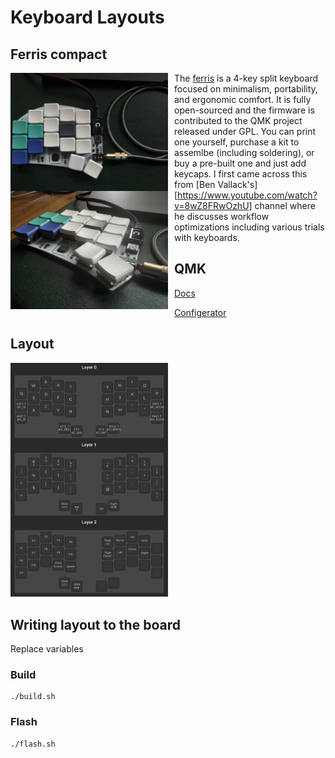 # Keyboard Layouts

## Ferris compact

<img src="images/ferris_compact_00.jpg"
     alt="ferris compact"
     style="float: left; margin-right: 10px; width: 50%" /><img src="images/ferris_compact_01.jpg"
     alt="ferris compact"
     style="float: left; margin-right: 10px; width: 50%" />

The [ferris](https://github.com/pierrechevalier83/ferris) is a 4-key split keyboard focused on minimalism, portability, and ergonomic comfort. It is fully open-sourced and the firmware is contributed to the QMK project released under GPL. You can print one yourself, purchase a kit to assemlbe (including soldering), or buy a pre-built one and just add keycaps. I first came across this from [Ben Vallack's][https://www.youtube.com/watch?v=8wZ8FRwOzhU] channel where he discusses workflow optimizations including various trials with keyboards.

## QMK

[Docs](https://docs.qmk.fm/#/)

[Configerator](https://config.qmk.fm/#/ferris/0_2/compact/LAYOUT_split_3x5_2)

## Layout
<img src="./layout.png" width=50% height=50%>

## Writing layout to the board

Replace variables

### Build

```
./build.sh
```

### Flash
```
./flash.sh
```
